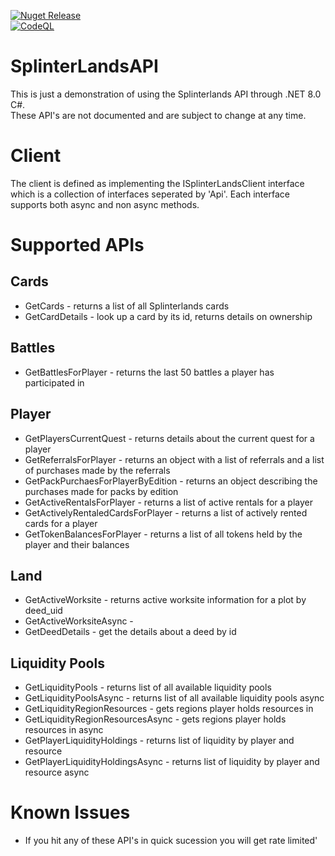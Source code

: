 [![Nuget Release](https://github.com/farpetrad/SplinterLandsAPI/actions/workflows/Publish.yaml/badge.svg?event=push)](https://github.com/farpetrad/SplinterLandsAPI/actions/workflows/Publish.yaml)
<br />
[![CodeQL](https://github.com/farpetrad/SplinterLandsAPI/actions/workflows/CodeQL.yaml/badge.svg?branch=master)](https://github.com/farpetrad/SplinterLandsAPI/actions/workflows/CodeQL.yaml)

# SplinterLandsAPI

This is just a demonstration of using the Splinterlands API through .NET 8.0 C#.  
These API's are not documented and are subject to change at any time.

# Client

The client is defined as implementing the ISplinterLandsClient interface which is a collection of interfaces seperated by 'Api'.  Each interface supports both async and non async methods.

# Supported APIs

## Cards

* GetCards - returns a list of all Splinterlands cards
* GetCardDetails - look up a card by its id, returns details on ownership

## Battles

* GetBattlesForPlayer - returns the last 50 battles a player has participated in

## Player

* GetPlayersCurrentQuest - returns details about the current quest for a player
* GetReferralsForPlayer - returns an object with a list of referrals and a list of purchases made by the referrals
* GetPackPurchaesForPlayerByEdition - returns an object describing the purchases made for packs by edition
* GetActiveRentalsForPlayer - returns a list of active rentals for a player
* GetActivelyRentaledCardsForPlayer - returns a list of actively rented cards for a player
* GetTokenBalancesForPlayer - returns a list of all tokens held by the player and their balances

## Land

* GetActiveWorksite - returns active worksite information for a plot by deed_uid
* GetActiveWorksiteAsync -
* GetDeedDetails - get the details about a deed by id

## Liquidity Pools
* GetLiquidityPools - returns list of all available liquidity pools
* GetLiquidityPoolsAsync - returns list of all available liquidity pools async
* GetLiquidityRegionResources - gets regions player holds resources in
* GetLiquidityRegionResourcesAsync - gets regions player holds resources in async
* GetPlayerLiquidityHoldings - returns list of liquidity by player and resource
* GetPlayerLiquidityHoldingsAsync - returns list of liquidity by player and resource async

# Known Issues
- If you hit any of these API's in quick sucession you will get rate limited'
